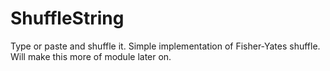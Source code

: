 # ShuffleString
Type or paste and shuffle it. Simple implementation of Fisher-Yates shuffle. 
Will make this more of module later on. 
